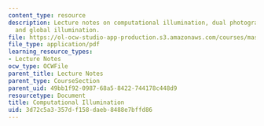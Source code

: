 ```yaml
---
content_type: resource
description: Lecture notes on computational illumination, dual photography, and direct
  and global illumination.
file: https://ol-ocw-studio-app-production.s3.amazonaws.com/courses/mas-531-computational-camera-and-photography-fall-2009/3d72c5a3357df158daeb8488e7bffd86_MITMAS_531F09_lec04_notes.pdf
file_type: application/pdf
learning_resource_types:
- Lecture Notes
ocw_type: OCWFile
parent_title: Lecture Notes
parent_type: CourseSection
parent_uid: 49bb1f92-0987-68a5-8422-744178c448d9
resourcetype: Document
title: Computational Illumination
uid: 3d72c5a3-357d-f158-daeb-8488e7bffd86
---
```

